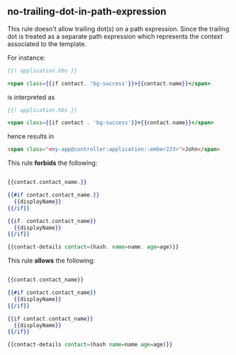 ## no-trailing-dot-in-path-expression

This rule doesn't allow trailing dot(s) on a path expression. Since the trailing dot is treated as a separate path expression which represents the context associated to the template.

For instance:

```hbs
{{! application.hbs }}

<span class={{if contact. 'bg-success'}}>{{contact.name}}</span>
```

is interpreted as

```hbs
{{! application.hbs }}

<span class={{if contact . 'bg-success'}}>{{contact.name}}</span>
```

hence results in

```html
<span class="<my-app@controller:application::ember223>">John</span>
```

This rule **forbids** the following:

```hbs

{{contact.contact_name.}}

{{#if contact.contact_name.}}
  {{displayName}}
{{/if}}

{{if. contact.contact_name}}
  {{displayName}}
{{/if}}

{{contact-details contact=(hash. name=name. age=age)}}
```

This rule **allows** the following:

```hbs

{{contact.contact_name}}

{{#if contact.contact_name}}
  {{displayName}}
{{/if}}

{{if contact.contact_name}}
  {{displayName}}
{{/if}}

{{contact-details contact=(hash name=name age=age)}}
```
